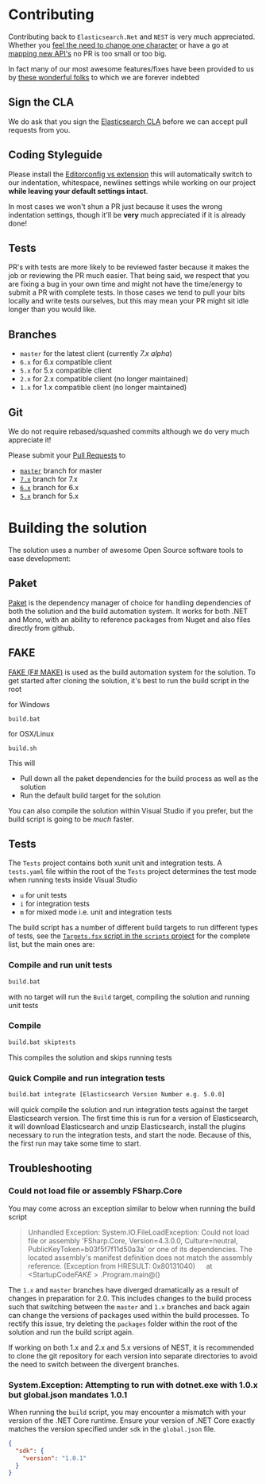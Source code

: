 # Contributing

Contributing back to `Elasticsearch.Net` and `NEST` is very much appreciated. 
Whether you [feel the need to change one character](https://github.com/elasticsearch/elasticsearch-net/pull/536) or have a go at 
[mapping new API's](http://github.com/elasticsearch/elasticsearch-net/pull/376) no PR is too small or too big. 

In fact many of our most awesome features/fixes have been provided to us by [these wonderful folks](https://github.com/elasticsearch/elasticsearch-net/graphs/contributors) to which we are forever indebted 

## Sign the CLA

We do ask that you sign the [Elasticsearch CLA](http://www.elasticsearch.org/contributor-agreement/) before we can accept pull requests from you. 

## Coding Styleguide

Please install the [Editorconfig vs extension](https://visualstudiogallery.msdn.microsoft.com/c8bccfe2-650c-4b42-bc5c-845e21f96328)
this will automatically switch to our indentation, whitespace, newlines settings while working on our project
**while leaving your default settings intact**.

In most cases we won't shun a PR just because it uses the wrong indentation settings, though it'll be **very** much appreciated if it is already done!

## Tests

PR's with tests are more likely to be reviewed faster because it makes the job or reviewing the PR much easier. That being said,
we respect that you are fixing a bug in your own time and might not have the time/energy to submit a PR with complete tests. 
In those cases we tend to pull your bits locally and write tests ourselves, but this may mean your PR might sit idle longer than you would like.

## Branches

- `master` for the latest client (currently _7.x alpha_)
- `6.x` for 6.x compatible client
- `5.x` for 5.x compatible client
- `2.x` for 2.x compatible client (no longer maintained)
- `1.x` for 1.x compatible client (no longer maintained)

## Git

We do not require rebased/squashed commits although we do very much appreciate it! 

Please submit your [Pull Requests](https://help.github.com/articles/creating-a-pull-request/) to 

- [`master`](https://github.com/elastic/elasticsearch-net/tree/master) branch for master
- [`7.x`](https://github.com/elastic/elasticsearch-net/tree/7.x) branch for 7.x
- [`6.x`](https://github.com/elastic/elasticsearch-net/tree/6.x) branch for 6.x
- [`5.x`](https://github.com/elastic/elasticsearch-net/tree/5.x) branch for 5.x

# Building the solution

The solution uses a number of awesome Open Source software tools to ease development:

## Paket

[Paket](https://fsprojects.github.io/Paket/) is the dependency manager of choice for handling dependencies of both the solution and the build automation system. It works for both .NET and Mono, with an ability to reference packages from Nuget and also files directly from github.

## FAKE

[FAKE (F# MAKE)](http://fsharp.github.io/FAKE/) is used as the build automation system for the solution. To get started after cloning the solution, it's best to run the build script in the root

for Windows 

```
build.bat
```

for OSX/Linux

```
build.sh
```

This will

- Pull down all the paket dependencies for the build process as well as the solution
- Run the default build target for the solution

You can also compile the solution within Visual Studio if you prefer, but the build script is going to be _much_ faster.

## Tests

The `Tests` project contains both xunit unit and integration tests. A `tests.yaml` file within the root of the `Tests` project determines the test mode when running tests inside Visual Studio

- `u` for unit tests
- `i` for integration tests
- `m` for mixed mode i.e. unit and integration tests

The build script has a number of different build targets to run different types of tests, see the [`Targets.fsx` script in the `scripts` project](https://github.com/elastic/elasticsearch-net/blob/master/build/scripts/Targets.fsx) for the complete list, but the main ones are:

### Compile and run unit tests

```bash
build.bat
```
with no target will run the `Build` target, compiling the solution and running unit tests

### Compile

```bash
build.bat skiptests
```
This compiles the solution and skips running tests

### Quick Compile and run integration tests

```bash
build.bat integrate [Elasticsearch Version Number e.g. 5.0.0]
```
will quick compile the solution and run integration tests against the target Elasticsearch version. The first time this is run for a version of Elasticsearch, it will download Elasticsearch and unzip Elasticsearch, install the plugins necessary to run the integration tests, and start the node. Because of this, the first run may take some time to start.

## Troubleshooting

### Could not load file or assembly FSharp.Core

You may come across an exception similar to below when running the build script

>Unhandled Exception: System.IO.FileLoadException: Could not load file or assembly 'FSharp.Core, Version=4.3.0.0, Culture=neutral, PublicKeyToken=b03f5f7f11d50a3a' or one of its dependencies. The located assembly's manifest definition does not match the assembly reference. (Exception from HRESULT: 0x80131040)
   at <StartupCode$FAKE>.$Program.main@()

The `1.x` and `master` branches have diverged dramatically as a result of changes in preparation for 2.0. This includes changes to the build process such that switching between the `master` and `1.x` branches and back again can change the versions of packages used within the build processes. To rectify this issue, try deleting the `packages` folder within the root of the solution and run the build script again.

If working on both 1.x and 2.x and 5.x versions of NEST, it is recommended to clone the git repository for each version into separate directories to avoid the need to switch between the divergent branches.

### System.Exception: Attempting to run with dotnet.exe with 1.0.x but global.json mandates 1.0.1

When running the `build` script, you may encounter a mismatch with your version of the .NET Core runtime. Ensure your version of .NET Core exactly matches the version specified under `sdk` in the `global.json` file.

```json
{
  "sdk": {
    "version": "1.0.1"
  }
}
```
